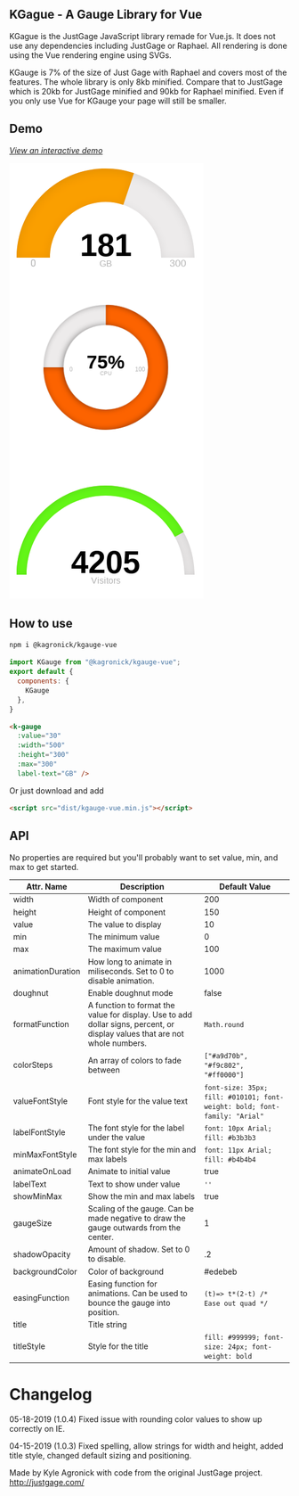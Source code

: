 ## KGague - A Gauge Library for Vue

KGague is the JustGage JavaScript library remade for Vue.js. It does not use any dependencies including JustGage or Raphael. All rendering is done using the Vue rendering engine using SVGs.

KGauge is 7% of the size of Just Gage with Raphael and covers most of the features. The whole library is only 8kb minified. Compare that to JustGage which is 20kb for JustGage minified and 90kb for Raphael minified. Even if you only use Vue for KGauge your page will still be smaller. 



## Demo
*[View an interactive demo](https://agronick.github.io/KGauge/)*


![Examples](https://raw.githubusercontent.com/agronick/KGauge/master/gauge.png)
## How to use

```bash
npm i @kagronick/kgauge-vue
```

```js
import KGauge from "@kagronick/kgauge-vue";
export default {
  components: {
    KGauge
  },
}
```

```html
<k-gauge 
  :value="30"
  :width="500"
  :height="300"
  :max="300"
  label-text="GB" />
```
Or just download and add
```html
<script src="dist/kgauge-vue.min.js"></script>
```


## API

No properties are required but you'll probably want to set value, min, and max to get started.

| Attr. Name        | Description                                                                                                                 | Default Value                                                           |
|-------------------|-----------------------------------------------------------------------------------------------------------------------------|-------------------------------------------------------------------------|
| width             | Width of component                                                                                                          | 200                                                                     |
| height            | Height of component                                                                                                         | 150                                                                     |
| value             | The value to display                                                                                                        | 10                                                                      |
| min               | The minimum value                                                                                                           | 0                                                                       |
| max               | The maximum value                                                                                                           | 100                                                                     |
| animationDuration | How long to animate in miliseconds. Set to 0 to disable animation.                                                          | 1000                                                                    |
| doughnut          | Enable doughnut mode                                                                                                        | false                                                                   |
| formatFunction    | A function to format the value for display. Use to add dollar signs, percent, or display values that are not whole numbers. | `Math.round`                                                            |
| colorSteps        | An array of colors to fade between                                                                                          | `["#a9d70b", "#f9c802", "#ff0000"]`                                     |
| valueFontStyle    | Font style for the value text                                                                                               | `font-size: 35px; fill: #010101; font-weight: bold; font-family: "Arial"` |
| labelFontStyle    | The font style for the label under the value                                                                                | `font: 10px Arial; fill: #b3b3b3`                                         |
| minMaxFontStyle   | The font style for the min and max labels                                                                                   | `font: 11px Arial; fill: #b4b4b4 `                                        |
| animateOnLoad     | Animate to initial value                                                                                                    | true                                                                    |
| labelText         | Text to show under value                                                                                                    | `''`                                                                    |
| showMinMax        | Show the min and max labels                                                                                                 | true                                                                    |
| gaugeSize         | Scaling of the gauge. Can be made negative to draw the gauge outwards from the center.                                      | 1                                                                       |
| shadowOpacity     | Amount of shadow. Set to 0 to disable.                                                                                      | .2                                                                      |
| backgroundColor   | Color of background                                                                                                         | #edebeb                                                                 |
| easingFunction    | Easing function for animations. Can be used to bounce the gauge into position.                                              | `(t)=> t*(2-t) /* Ease out quad */`                                     |
| title             | Title string                                                                                                                |                                                                         |
| titleStyle        | Style for the title                                                                                                         | `fill: #999999; font-size: 24px; font-weight: bold`                     |


# Changelog
05-18-2019 (1.0.4)
Fixed issue with rounding color values to show up correctly on IE.

04-15-2019 (1.0.3)
Fixed spelling, allow strings for width and height, added title style, changed default sizing and positioning.


Made by Kyle Agronick with code from the original JustGage project. http://justgage.com/
